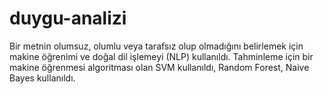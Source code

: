 # duygu-analizi
Bir metnin  olumsuz, olumlu veya tarafsız olup olmadığını belirlemek için makine öğrenimi ve doğal dil işlemeyi  (NLP) kullanıldı. Tahminleme için bir makine öğrenmesi algoritması olan SVM kullanıldı, Random  Forest, Naive Bayes kullanıldı.
